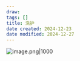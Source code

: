 ```yaml
---
draw:
tags: []
title: 洗护
date created: 2024-12-23
date modified: 2024-12-27
---
```


![image.png|1000](https://imagehosting4picgo.oss-cn-beijing.aliyuncs.com/imagehosting/fix-dir%2Fpicgo%2Fpicgo-clipboard-images%2F2024%2F12%2F23%2F15-23-00-1fd9d000468b84ee38bcbca3a2741de4-202412231523482-6e69c8.png)
